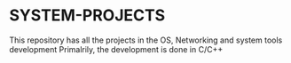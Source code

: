 # SYSTEM-PROJECTS
This repository has all the projects in the OS, Networking and system tools development
Primalrily, the development is done in C/C++
